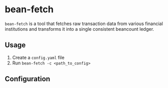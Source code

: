 # bean-fetch

`bean-fetch` is a tool that fetches raw transaction data from various financial institutions and transforms it into a single consistent beancount ledger.

## Usage

1. Create a `config.yaml` file
1. Run `bean-fetch -c <path_to_config>`

## Configuration
